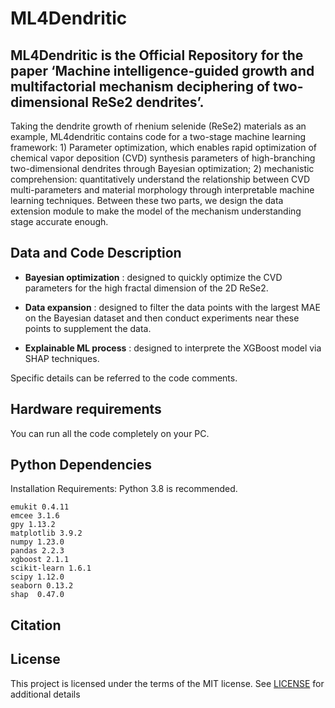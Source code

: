 # ML4Dendritic
## ML4Dendritic is the Official Repository for the paper ‘Machine intelligence-guided growth and multifactorial mechanism deciphering of two-dimensional ReSe2 dendrites’.
Taking the dendrite growth of rhenium selenide (ReSe2) materials as an example, ML4dendritic contains code for a two-stage machine learning framework: 1) Parameter optimization, which enables rapid optimization of chemical vapor deposition (CVD) synthesis parameters of high-branching two-dimensional dendrites through Bayesian optimization; 2) mechanistic comprehension: quantitatively understand the relationship between CVD multi-parameters and material morphology through interpretable machine learning techniques. Between these two parts, we design the data extension module to make the model of the mechanism understanding stage accurate enough.

## Data and Code Description
- **Bayesian optimization** : designed to quickly optimize the CVD parameters for the high fractal dimension of the 2D ReSe2.
* **Data expansion**  : designed to filter the data points with the largest MAE on the Bayesian dataset and then conduct experiments near these points to supplement the data.
+ **Explainable ML process** : designed to interprete the XGBoost model via SHAP techniques.

Specific details can be referred to the code comments.

## Hardware requirements
You can run all the code completely on your PC.

## Python Dependencies

Installation Requirements:
Python 3.8 is recommended.
```
emukit 0.4.11
emcee 3.1.6
gpy 1.13.2
matplotlib 3.9.2
numpy 1.23.0
pandas 2.2.3
xgboost 2.1.1
scikit-learn 1.6.1
scipy 1.12.0
seaborn 0.13.2
shap  0.47.0

```
## Citation

## License
This project is licensed under the terms of the MIT license. See [LICENSE](https://github.com/csuhwq0421/ML4Dendritic/blob/main/LICENSE) for additional details
